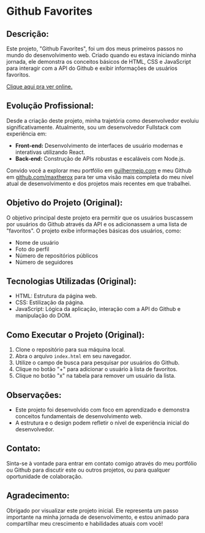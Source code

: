 # Github Favorites

## Descrição:

Este projeto, "Github Favorites", foi um dos meus primeiros passos no mundo do desenvolvimento web. Criado quando eu estava iniciando minha jornada, ele demonstra os conceitos básicos de HTML, CSS e JavaScript para interagir com a API do Github e exibir informações de usuários favoritos.

[Clique aqui pra ver online.](https://shiny-torrone-7ed96a.netlify.app/)

## Evolução Profissional:

Desde a criação deste projeto, minha trajetória como desenvolvedor evoluiu significativamente. Atualmente, sou um desenvolvedor Fullstack com experiência em:

* **Front-end:** Desenvolvimento de interfaces de usuário modernas e interativas utilizando React.
* **Back-end:** Construção de APIs robustas e escaláveis com Node.js.

Convido você a explorar meu portfólio em [guilhermejp.com](http://guilhermejp.com) e meu Github em [github.com/maxtherox](http://github.com/maxtherox) para ter uma visão mais completa do meu nível atual de desenvolvimento e dos projetos mais recentes em que trabalhei.

## Objetivo do Projeto (Original):

O objetivo principal deste projeto era permitir que os usuários buscassem por usuários do Github através da API e os adicionassem a uma lista de "favoritos". O projeto exibe informações básicas dos usuários, como:

* Nome de usuário
* Foto do perfil
* Número de repositórios públicos
* Número de seguidores

## Tecnologias Utilizadas (Original):

* HTML: Estrutura da página web.
* CSS: Estilização da página.
* JavaScript: Lógica da aplicação, interação com a API do Github e manipulação do DOM.

## Como Executar o Projeto (Original):

1.  Clone o repositório para sua máquina local.
2.  Abra o arquivo `index.html` em seu navegador.
3.  Utilize o campo de busca para pesquisar por usuários do Github.
4.  Clique no botão "+" para adicionar o usuário à lista de favoritos.
5.  Clique no botão "x" na tabela para remover um usuário da lista.

## Observações:

* Este projeto foi desenvolvido com foco em aprendizado e demonstra conceitos fundamentais de desenvolvimento web.
* A estrutura e o design podem refletir o nível de experiência inicial do desenvolvedor.

## Contato:

Sinta-se à vontade para entrar em contato comigo através do meu portfólio ou Github para discutir este ou outros projetos, ou para qualquer oportunidade de colaboração.

## Agradecimento:

Obrigado por visualizar este projeto inicial. Ele representa um passo importante na minha jornada de desenvolvimento, e estou animado para compartilhar meu crescimento e habilidades atuais com você!
